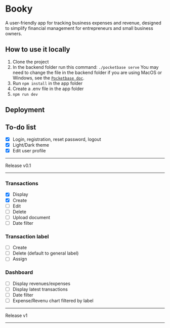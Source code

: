# Booky
A user-friendly app for tracking business expenses and revenue, designed to simplify financial management for entrepreneurs and small business owners.

## How to use it locally
1. Clone the project 
2. In the backend folder run this command:
```./pocketbase serve``` You may need to change the file in the backend folder if you are using MacOS or Windows, see the [`Pocketbase doc`](https://pocketbase.io/docs/).
3. Run ```npm install``` in the app folder
4. Create a .env file in the app folder
5. ```npm run dev```

## Deployment

## To-do list
- [x] Login, registration, reset password, logout
- [x] Light/Dark theme
- [x] Edit user profile
***
Release v0.1
***
### Transactions
- [x] Display
- [x] Create
- [ ] Edit
- [ ] Delete
- [ ] Upload document
- [ ] Date filter
### Transaction label
- [ ] Create
- [ ] Delete (default to general label)
- [ ] Assign
### Dashboard
- [ ] Display revenues/expenses
- [ ] Display latest transactions
- [ ] Date filter
- [ ] Expense/Revenu chart filtered by label
***
Release v1
***